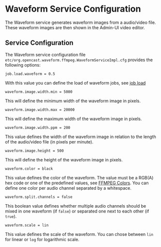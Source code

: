 Waveform Service Configuration
==============================

The Waveform service generates waveform images from a audio/video file.
These waveform images are then shown in the Admin-UI video editor.

Service Configuration
---------------------

The Waveform service configuration file `etc/org.opencast.waveform.ffmpeg.WaveformServiceImpl.cfg` provides the
following options:

    job.load.waveform = 0.5

With this value you can define the load of waveform jobs, see [job load](../configuration/load)

    waveform.image.width.min = 5000

This will define the minimum width of the waveform image in pixels.

    waveform.image.width.max = 20000

This will define the maximum width of the waveform image in pixels.

    waveform.image.width.ppm = 200

This value defines the width of the waveform image in relation to the length of the audio/video file
(in pixels per minute).

    waveform.image.height = 500

This will define the height of the waveform image in pixels.

    waveform.color = black

This value defines the color of the waveform. The value must be a RGB(A) hex code or one of the predefined values,
see [FFMPEG Colors](https://www.ffmpeg.org/ffmpeg-all.html#Color). You can define one color per audio channel
separated by a whitespace.

    waveform.split.channels = false

This boolean value defines whether multiple audio channels should be mixed in one waveform (if `false`)
or separated one next to each other (if `true`).

    waveform.scale = lin

This value defines the scale of the waveform. You can chose between `lin` for linear or `log` for logarithmic scale.

